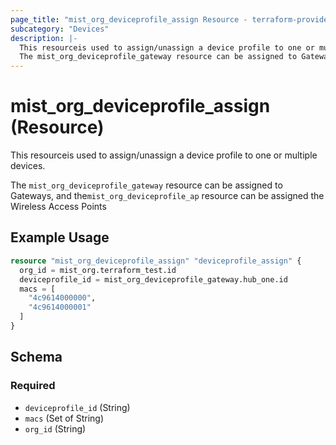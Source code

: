 ```yaml
---
page_title: "mist_org_deviceprofile_assign Resource - terraform-provider-mist"
subcategory: "Devices"
description: |-
  This resourceis used to assign/unassign a device profile to one or multiple devices.
  The mist_org_deviceprofile_gateway resource can be assigned to Gateways, and themist_org_deviceprofile_ap resource can be assigned the Wireless Access Points
---
```


# mist_org_deviceprofile_assign (Resource)

This resourceis used to assign/unassign a device profile to one or multiple devices.

The `mist_org_deviceprofile_gateway` resource can be assigned to Gateways, and the`mist_org_deviceprofile_ap` resource can be assigned the Wireless Access Points


## Example Usage

```terraform
resource "mist_org_deviceprofile_assign" "deviceprofile_assign" {
  org_id = mist_org.terraform_test.id
  deviceprofile_id = mist_org_deviceprofile_gateway.hub_one.id
  macs = [
    "4c9614000000",
    "4c9614000001"
  ]
}
```

<!-- schema generated by tfplugindocs -->
## Schema

### Required

- `deviceprofile_id` (String)
- `macs` (Set of String)
- `org_id` (String)


